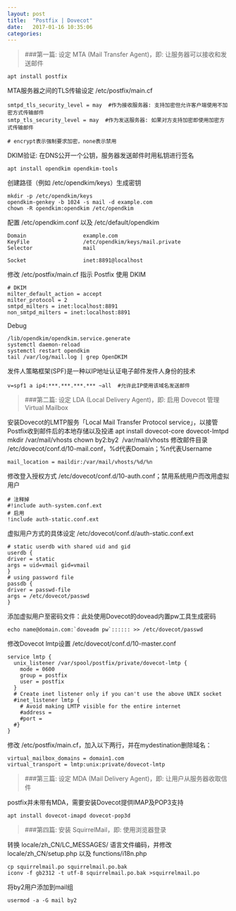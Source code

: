 ```yaml
---
layout: post
title:  "Postfix | Dovecot"
date:   2017-01-16 10:35:06
categories:
---
```


<!--more-->

> ###第一篇: 设定 MTA (Mail Transfer Agent)，即: 让服务器可以接收和发送邮件


    apt install postfix

MTA服务器之间的TLS传输设定 /etc/postfix/main.cf

    smtpd_tls_security_level = may  #作为接收服务器: 支持加密但允许客户端使用不加密方式传输邮件
    smtp_tls_security_level = may  #作为发送服务器: 如果对方支持加密即使用加密方式传输邮件
    
    # encrypt表示强制要求加密，none表示禁用

DKIM验证: 在DNS公开一个公钥，服务器发送邮件时用私钥进行签名

    apt install opendkim opendkim-tools

创建路径（例如 /etc/opendkim/keys）生成密钥

    mkdir -p /etc/opendkim/keys
    opendkim-genkey -b 1024 -s mail -d example.com
    chown -R opendkim:opendkim /etc/opendkim

配置 /etc/opendkim.conf 以及 /etc/default/opendkim

    Domain                  example.com
    KeyFile                 /etc/opendkim/keys/mail.private
    Selector                mail

    Socket                  inet:8891@localhost

修改 /etc/postfix/main.cf 指示 Postfix 使用 DKIM

    # DKIM
    milter_default_action = accept
    milter_protocol = 2 
    smtpd_milters = inet:localhost:8891
    non_smtpd_milters = inet:localhost:8891

Debug

    /lib/opendkim/opendkim.service.generate
    systemctl daemon-reload
    systemctl restart opendkim
    tail /var/log/mail.log | grep OpenDKIM

发件人策略框架(SPF)是一种以IP地址认证电子邮件发件人身份的技术

    v=spf1 a ip4:***.***.***.*** ~all  #允许此IP使用该域名发送邮件


> ###第二篇: 设定 LDA (Local Delivery Agent)，即: 启用 Dovecot 管理 Virtual Mailbox

安装Dovecot的LMTP服务「Local Mail Transfer Protocol service」，以接管Postfix收到邮件后的本地存储以及投递
    apt install dovecot-core dovecot-lmtpd
    mkdir /var/mail/vhosts
    chown by2:by2  /var/mail/vhosts
修改邮件目录 /etc/dovecot/conf.d/10-mail.conf，%d代表Domain；%n代表Username 

    mail_location = maildir:/var/mail/vhosts/%d/%n
修改登入授权方式 /etc/dovecot/conf.d/10-auth.conf；禁用系统用户而改用虚拟用户

    # 注释掉
    #!include auth-system.conf.ext
    # 启用
    !include auth-static.conf.ext
虚拟用户方式的具体设定 /etc/dovecot/conf.d/auth-static.conf.ext

    # static userdb with shared uid and gid
    userdb {
    driver = static
    args = uid=vmail gid=vmail
    }
    # using password file
    passdb {
    driver = passwd-file
    args = /etc/dovecot/passwd
    }
添加虚拟用户至密码文件：此处使用Dovecot的dovead内置pw工具生成密码

    echo name@domain.com:`doveadm pw`:::::: >> /etc/dovecot/passwd

修改Dovecot lmtp设置 /etc/dovecot/conf.d/10-master.conf

    service lmtp {
      unix_listener /var/spool/postfix/private/dovecot-lmtp {
        mode = 0600
        group = postfix
        user = postfix
      }    
      # Create inet listener only if you can't use the above UNIX socket
      #inet_listener lmtp {
        # Avoid making LMTP visible for the entire internet
        #address =
        #port = 
      #}
    }
修改 /etc/postfix/main.cf，加入以下两行，并在mydestination删除域名：

    virtual_mailbox_domains = domain1.com
    virtual_transport = lmtp:unix:private/dovecot-lmtp

> ###第三篇: 设定 MDA (Mail Delivery Agent)，即: 让用户从服务器收取信件

postfix并未带有MDA，需要安装Dovecot提供IMAP及POP3支持

    apt install dovecot-imapd dovecot-pop3d

> ###第四篇: 安装 SquirrelMail，即: 使用浏览器登录

转换 locale/zh_CN/LC_MESSAGES/ 语言文件编码，并修改 locale/zh_CN/setup.php 以及 functions/i18n.php

    cp squirrelmail.po squirrelmail.po.bak
    iconv -f gb2312 -t utf-8 squirrelmail.po.bak >squirrelmail.po 

将by2用户添加到mail组

    usermod -a -G mail by2






